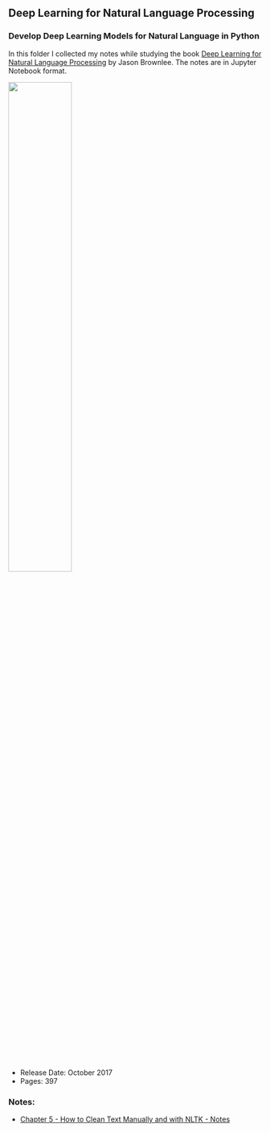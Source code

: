 ## Deep Learning for Natural Language Processing
### Develop Deep Learning Models for Natural Language in Python

In this folder I collected my notes while studying the book [Deep Learning for Natural Language Processing](https://machinelearningmastery.com/deep-learning-for-nlp/) by Jason Brownlee. The notes are in Jupyter Notebook format.

<IMG src='https://3qeqpr26caki16dnhd19sv6by6v-wpengine.netdna-ssl.com/wp-content/uploads/2017/10/Deep-Learning-for-Natural-Language-Processing-400.png' height="50%" width="50%"> <P>

* Release Date: October 2017
* Pages: 397

### Notes:
* [Chapter 5 - How to Clean Text Manually and with NLTK - Notes](http://nbviewer.jupyter.org/github/ditdili/Machine_Learning-Deep_Learning-and_Related_Topics/blob/master/Deep_Learning_for_NLP/notebooks/Chapter-5-How_To_Clean_Text_Manually_and_With_NLTK-Notes.ipynb)

